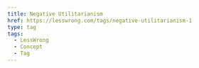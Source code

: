 ```yaml
---
title: Negative Utilitarianism
href: https://lesswrong.com/tags/negative-utilitarianism-1
type: tag
tags:
  - LessWrong
  - Concept
  - Tag
---
```


